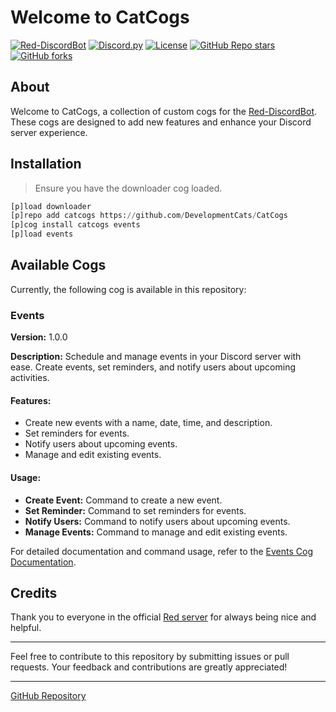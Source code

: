 
# Welcome to CatCogs

[![Red-DiscordBot](https://img.shields.io/badge/Red--DiscordBot-V3-red.svg)](https://github.com/Cog-Creators/Red-DiscordBot)
[![Discord.py](https://img.shields.io/badge/Discord.py-rewrite-blue.svg)](https://github.com/Rapptz/discord.py/tree/rewrite)
[![License](https://img.shields.io/badge/License-MIT-blue)](https://github.com/DevelopmentCats/CatCogs/blob/main/LICENSE)
[![GitHub Repo stars](https://img.shields.io/github/stars/DevelopmentCats/CatCogs?style=plastic&color=%23696969)](https://github.com/DevelopmentCats/CatCogs/stargazers)
[![GitHub forks](https://img.shields.io/github/forks/DevelopmentCats/CatCogs?style=plastic&color=%23696969)](https://github.com/DevelopmentCats/CatCogs/forks)

## About

Welcome to CatCogs, a collection of custom cogs for the [Red-DiscordBot](https://github.com/Cog-Creators/Red-DiscordBot/). These cogs are designed to add new features and enhance your Discord server experience.

## Installation

> Ensure you have the downloader cog loaded.

```py
[p]load downloader
[p]repo add catcogs https://github.com/DevelopmentCats/CatCogs
[p]cog install catcogs events
[p]load events
```

## Available Cogs

Currently, the following cog is available in this repository:

### Events

**Version:** 1.0.0

**Description:** Schedule and manage events in your Discord server with ease. Create events, set reminders, and notify users about upcoming activities.

#### Features:
- Create new events with a name, date, time, and description.
- Set reminders for events.
- Notify users about upcoming events.
- Manage and edit existing events.

#### Usage:
- **Create Event:** Command to create a new event.
- **Set Reminder:** Command to set reminders for events.
- **Notify Users:** Command to notify users about upcoming events.
- **Manage Events:** Command to manage and edit existing events.

For detailed documentation and command usage, refer to the [Events Cog Documentation](https://github.com/DevelopmentCats/CatCogs/wiki/Events-Cog).

## Credits

Thank you to everyone in the official [Red server](https://discord.gg/red) for always being nice and helpful.

---

Feel free to contribute to this repository by submitting issues or pull requests. Your feedback and contributions are greatly appreciated!

---

[GitHub Repository](https://github.com/DevelopmentCats/CatCogs)
